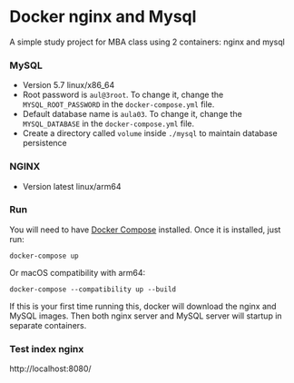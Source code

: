 # Docker nginx and Mysql

A simple study project for MBA class using 2 containers: nginx and mysql

### MySQL

* Version 5.7 linux/x86_64
* Root password is `aul@3root`. To change it, change the `MYSQL_ROOT_PASSWORD` in the `docker-compose.yml` file.
* Default database name is `aula03`. To change it, change the `MYSQL_DATABASE` in the `docker-compose.yml` file.
* Create a directory called `volume` inside `./mysql` to maintain database persistence

### NGINX

* Version latest linux/arm64

### Run

You will need to have [Docker Compose][docker-compose] installed. Once it is installed, just run:

```
docker-compose up
```

Or macOS compatibility with arm64:

```
docker-compose --compatibility up --build
```

If this is your first time running this, docker will download the nginx and MySQL images. 
Then both nginx server and MySQL server will startup in separate containers.

### Test index nginx

http://localhost:8080/

[docker-compose]: https://docs.docker.com/compose/